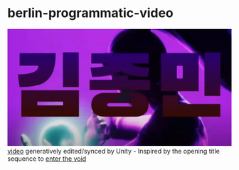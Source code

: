 # berlin-programmatic-video
![render](https://github.com/npig/berlin-programmatic-video/blob/main/Screenshot.png)
[video](https://www.youtube.com/watch?v=2lXy39wxmmw&ab_channel=Cybermage) generatively edited/synced by Unity - 
Inspired by the opening title sequence to [enter the void](https://www.youtube.com/watch?v=dL0lNGXoP8E&ab_channel=IFCFilms)
